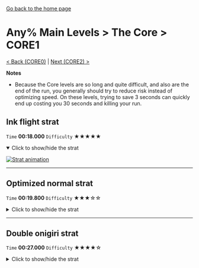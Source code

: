 [Go back to the home page](https://github.com/Doublevil/scbspeedrun)

# Any% Main Levels > The Core > CORE1

[< Back (CORE0)](https://github.com/Doublevil/scbspeedrun/blob/main/levels/any_ml/CORE/CORE0.md) | [Next (CORE2) >](https://github.com/Doublevil/scbspeedrun/blob/main/levels/any_ml/CORE/CORE2.md)

**Notes**
- Because the Core levels are so long and quite difficult, and also are the end of the run, you generally should try to reduce risk instead of optimizing speed. On these levels, trying to save 3 seconds can quickly end up costing you 30 seconds and killing your run.

## Ink flight strat

`Time` **00:18.000** `Difficulty` ★★★★★
<details open>
  <summary>Click to show/hide the strat</summary>

  [![Strat animation](https://github.com/Doublevil/scbspeedrun/blob/main/media/levels/CORE/CORE1_InkStrat.webp)](https://github.com/Doublevil/scbspeedrun/blob/main/media/levels/CORE/CORE1_InkStrat.mp4?raw=true)
</details>

---
## Optimized normal strat

`Time` **00:19.800** `Difficulty` ★★★☆☆
<details>
  <summary>Click to show/hide the strat</summary>

  [![Strat animation](https://github.com/Doublevil/scbspeedrun/blob/main/media/levels/CORE/CORE1_OptimizedStrat.webp)](https://github.com/Doublevil/scbspeedrun/blob/main/media/levels/CORE/CORE1_OptimizedStrat.mp4?raw=true)
</details>

---
## Double onigiri strat

`Time` **00:27.000** `Difficulty` ★★★★☆
<details>
  <summary>Click to show/hide the strat</summary>

  [![Strat animation](https://github.com/Doublevil/scbspeedrun/blob/main/media/levels/CORE/CORE1_DoubleOnigiri.webp)](https://github.com/Doublevil/scbspeedrun/blob/main/media/levels/CORE/CORE1_DoubleOnigiri.mp4?raw=true)

  **Notes**
  - You can use ink clipping to get some more boosts on the way, but it's very risky.
</details>
